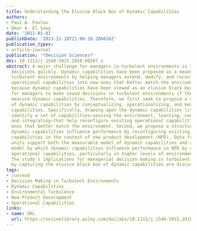 ```yaml
---
title: Understanding the Elusive Black Box of Dynamic Capabilities
authors:
- Paul A. Pavlou
- Omar A. El Sawy
date: '2011-01-01'
publishDate: '2023-11-18T21:06:10.286616Z'
publication_types:
- article-journal
publication: '*Decision Sciences*'
doi: 10.1111/j.1540-5915.2010.00287.x
abstract: A major challenge for managers in turbulent environments is to make sound
  decisions quickly. Dynamic capabilities have been proposed as a means for addressing
  turbulent environments by helping managers extend, modify, and reconfigure existing
  operational capabilities into new ones that better match the environment. However,
  because dynamic capabilities have been viewed as an elusive black box, it is difficult
  for managers to make sound decisions in turbulent environments if they cannot effectively
  measure dynamic capabilities. Therefore, we first seek to propose a measurable model
  of dynamic capabilities by conceptualizing, operationalizing, and measuring dynamic
  capabilities. Specifically, drawing upon the dynamic capabilities literature, we
  identify a set of capabilities—sensing the environment, learning, coordinating,
  and integrating—that help reconfigure existing operational capabilities into new
  ones that better match the environment. Second, we propose a structural model where
  dynamic capabilities influence performance by reconfiguring existing operational
  capabilities in the context of new product development (NPD). Data from 180 NPD
  units support both the measurable model of dynamic capabilities and also the structural
  model by which dynamic capabilities influence performance in NPD by reconfiguring
  operational capabilities, particularly in higher levels of environmental turbulence.
  The study's implications for managerial decision making in turbulent environments
  by capturing the elusive black box of dynamic capabilities are discussed.
tags:
- /unread
- Decision Making in Turbulent Environments
- Dynamic Capabilities
- Environmental Turbulence
- New Product Development
- Operational Capabilities
links:
- name: URL
  url: https://onlinelibrary.wiley.com/doi/abs/10.1111/j.1540-5915.2010.00287.x
---
```

